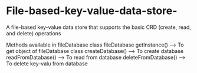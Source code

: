 # File-based-key-value-data-store-
A file-based key-value data store that supports the basic CRD (create, read, and delete) operations

Methods available in fileDatabase class
  fileDatabase getInstance() --> To get object of fileDatabase class
  createDatabase() --> To create database
  readFromDatabase() --> To read from database
  deleteFromDatabase() --> To delete key-valu from database
  
